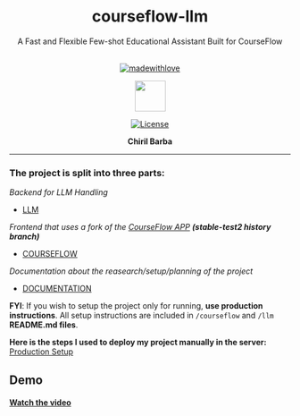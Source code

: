 <div align="center">

<h1>courseflow-llm</h1>

A Fast and Flexible Few-shot Educational Assistant Built for CourseFlow<br><br>


[![madewithlove](https://img.shields.io/badge/made_with-%E2%9D%A4-red?style=for-the-badge&labelColor=orange)](https://github.com/plutoatsea/courseflow-llm/tree/main)

<a href="https://courseflow.ca/" target="_blank"><img src='https://encrypted-tbn0.gstatic.com/images?q=tbn:ANd9GcQefhO7ftcMeSRkCLyF8MWGV8tubp5KSxuu4g&s' style="width: 55px; height: 55px;" width="55" height="55"/></a>

[![License](https://img.shields.io/badge/LICENSE-Apache-green.svg?style=for-the-badge)](https://github.com/plutoatsea/courseflow-llm/blob/main/LICENSE)

<strong>Chiril Barba</strong>

</div>

---

### The project is split into three parts:

*Backend for LLM Handling*

- [LLM](https://github.com/plutoatsea/courseflow-llm/tree/main/llm)

*Frontend that uses a fork of the [CourseFlow APP](https://github.com/SALTISES4/CourseFlow/) **(stable-test2 history branch)***


- [COURSEFLOW](https://github.com/plutoatsea/courseflow-llm/tree/main/courseflow)

*Documentation about the reasearch/setup/planning of the project*

- [DOCUMENTATION](https://github.com/plutoatsea/courseflow-llm/tree/main/Documentation)

**FYI**: If you wish to setup the project only for running, **use production instructions**. All setup instructions are included in `/courseflow` and `/llm` **README.md files**.

**Here is the steps I used to deploy my project manually in the server:** [Production Setup](https://github.com/plutoatsea/courseflow-llm/blob/main/Documentation/SETUP-PRODUCTION.md)

## Demo

#### [Watch the video](https://vimeo.com/1096313130)
